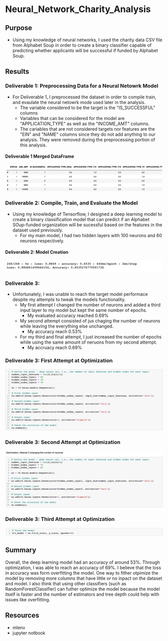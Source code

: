 # Neural_Network_Charity_Analysis
## Purpose 
- Using my knowledge of neural networks, I used the charity data CSV file from Alphabet Soup in order to create a binary classifier capable of predicting whether applicants will be successful if funded by Alphabet Soup.

## Results 
### Deliverable 1: Preprocessing Data for a Neural Netowrk Model 
- For Deliverable 1, I preprocessed the dataset in order to compile train, and evaulate the neural netowrk mode used later in the analysis.
  - The variable considered to be the target is the "IS_SUCCESSFUL" columns
  - Variables that can be considered for the model are "APPLICATION_TYPE" as well as the "INCOME_AMT" columns.
  - The cariables that are not considered targets nor features are the "EIN" and "NAME" columns since they do not add anything to our analysis. They were removed during    the preprocessing portion of this analysis.
  
#### Deliverable 1 Merged DataFrame
![merged_df](merged_df.png)

### Deliverable 2: Compile, Train, and Evaluate the Model
- Using my knowledge of Tensorflow, I designed a deep learning model to create a binary classification model that can predict if an Alphabet SOup-funded organization will be sucessful based on the features in the dataset used previously.
  - For my main  model, I had two hidden layers with 100 neurons and 60 neurons respectively. 

#### Deliverable 2: Model Creation 
![neural_network_evaluation](neural_network_evaluation.png)

### Deliverable 3:
  - Unfortunately, I was unable to reach the target model performace despite my attempts to tweak the models functionality. 
    - My first attempt I changed the number of neurons and added a third input layer to my model but kept the same number of epochs.
      - My evaluated accuracy reached 0.69%
    - My second attempt consisted of jus chaging the number of neurons while leaving the everything else unchanged.
      - My accuracy reach 0.53%
    - For my third and final attempt, I just increased the number of epochs while using the same amount of neruons from my second attempt.
      - My accruacy reach 0.69%

### Deliverable 3: First Attempt at Optimization 
![Attempt_1](Attempt_1.png)

### Deliverable 3: Second Attempt at Optimization 
![Attempt_2](Attempt_2.png)

### Deliverable 3: Third Attempt at Optimization 
![Attempt_3](Attempt_3.png)

## Summary 
Overall, the deep learning model had an accuracy of around 53%. Through optimization, I was able to reach an accuracy of 69%. I believe that the loss in accuracy was form overfitting the model. One way to fither otpimize the model by removing more columns that have little or no inpact on the dataset and model. I also think that using other classifiers (such as RandomForestClassifier) can futher optimize the model because the model itself is faster and the number of estimators and tree depth could help with issues like overfitting. 

## Resources
- mlenv
- jupyter notbook
